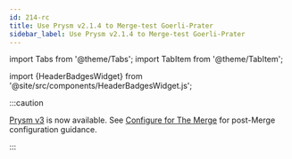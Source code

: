 ```yaml
---
id: 214-rc
title: Use Prysm v2.1.4 to Merge-test Goerli-Prater
sidebar_label: Use Prysm v2.1.4 to Merge-test Goerli-Prater
---
```


import Tabs from '@theme/Tabs';
import TabItem from '@theme/TabItem';

import {HeaderBadgesWidget} from '@site/src/components/HeaderBadgesWidget.js';

<HeaderBadgesWidget />

:::caution

[Prysm v3](https://github.com/prysmaticlabs/prysm/releases/tag/v3.1.2) is now available. See [Configure for The Merge](../prepare-for-merge.md) for post-Merge configuration guidance.

:::
